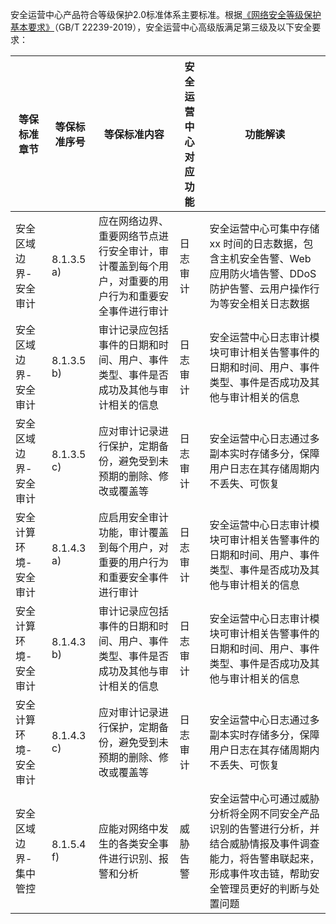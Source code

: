 安全运营中心产品符合等级保护2.0标准体系主要标准。根据[《网络安全等级保护基本要求》](http://openstd.samr.gov.cn/bzgk/gb/newGbInfo?hcno=BAFB47E8874764186BDB7865E8344DAF)（GB/T 22239-2019），安全运营中心高级版满足第三级及以下安全要求：

<table>
<thead>
<tr>
<th>等保标准章节</th>
<th>等保标准序号</th>
<th>等保标准内容</th>
<th>安全运营中心对应功能</th>
<th>功能解读</th>
</tr>
</thead>
<tbody>
<tr>
<td>安全区域边界-安全审计</td>
<td>8.1.3.5 a)</td>
<td>应在网络边界、重要网络节点进行安全审计，审计覆盖到每个用户，对重要的用户行为和重要安全事件进行审计</td>
<td>日志审计</td>
<td>安全运营中心可集中存储 xx 时间的日志数据，包含主机安全告警、Web  应用防火墙告警、DDoS 防护告警、云用户操作行为等安全相关日志数据</td>
</tr>
<tr>
<td>安全区域边界-安全审计</td>
<td>8.1.3.5 b)</td>
<td>审计记录应包括事件的日期和时间、用户、事件类型、事件是否成功及其他与审计相关的信息</td>
<td>日志审计</td>
<td>安全运营中心日志审计模块可审计相关告警事件的日期和时间、用户、事件类型、事件是否成功及其他与审计相关的信息</td>
</tr>
<tr>
<td>安全区域边界-安全审计</td>
<td>8.1.3.5 c)</td>
<td>应对审计记录进行保护，定期备份，避免受到未预期的删除、修改或覆盖等</td>
<td>日志审计</td>
<td>安全运营中心日志通过多副本实时存储多分，保障用户日志在其存储周期内不丢失、可恢复</td>
</tr>
<tr>
<td>安全计算环境-安全审计</td>
<td>8.1.4.3 a)</td>
<td>应启用安全审计功能，审计覆盖到每个用户，对重要的用户行为和重要安全事件进行审计</td>
<td>日志审计</td>
<td>安全运营中心日志审计模块可审计相关告警事件的日期和时间、用户、事件类型、事件是否成功及其他与审计相关的信息</td>
</tr>
<tr>
<td>安全计算环境-安全审计</td>
<td>8.1.4.3 b)</td>
<td>审计记录应包括事件的日期和时间、用户、事件类型、事件是否成功及其他与审计相关的信息</td>
<td>日志审计</td>
<td>安全运营中心日志审计模块可审计相关告警事件的日期和时间、用户、事件类型、事件是否成功及其他与审计相关的信息</td>
</tr>
<tr>
<td>安全计算环境-安全审计</td>
<td>8.1.4.3 c)</td>
<td>应对审计记录进行保护，定期备份，避免受到未预期的删除、修改或覆盖等</td>
<td>日志审计</td>
<td>安全运营中心日志通过多副本实时存储多分，保障用户日志在其存储周期内不丢失、可恢复</td>
</tr>
<tr>
<td>安全区域边界-集中管控</td>
<td>8.1.5.4 f)</td>
<td>应能对网络中发生的各类安全事件进行识别、报警和分析</td>
<td>威胁告警</td>
<td>安全运营中心可通过威胁分析将全网不同安全产品识别的告警进行分析，并结合威胁情报及事件调查能力，将告警串联起来，形成事件攻击链，帮助安全管理员更好的判断与处置问题</td>
</tr>
</tbody></table>
